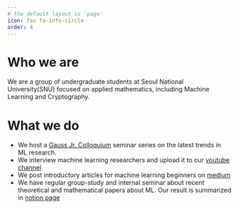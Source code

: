 ```yaml
---
# the default layout is 'page'
icon: fas fa-info-circle
order: 4
---
```


<!-- > Add Markdown syntax content to file `_tabs/about.md`{: .filepath } and it will show up on this page.
{: .prompt-tip } -->
# Who we are
We are a group of undergraduate students at Seoul National University(SNU) focused on applied mathematics, including Machine Learning and Cryptography.
# What we do
* We host a [Gauss Jr. Colloquium](https://club-gauss.github.io/posts/seminar-mega/) seminar series on the latest trends in ML research.
* We interview machine learning researchers and upload it to our [youtube channel](https://www.youtube.com/)
* We post introductory articles for machine learning beginners on [medium](https://www.medium.com/)
* We have regular group-study and internal seminar about recent theoretical and mathematical papers about ML. 
  Our result is summarized in [notion page](https://notion.so/)
